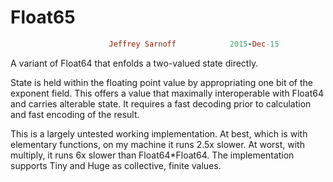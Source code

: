 # Float65
```ruby
                      Jeffrey Sarnoff            2015-Dec-15
```

A variant of Float64 that enfolds a two-valued state directly.

State is held within the floating point value by appropriating one bit of the
exponent field.  This offers a value that maximally interoperable with Float64
and carries alterable state.  It requires a fast decoding prior to calculation
and fast encoding of the result. 

This is a largely untested working implementation.  At best, which is with
elementary functions, on my machine it runs 2.5x slower.  At worst, with multiply,
it runs 6x slower than Float64*Float64.  The implementation supports Tiny and Huge
as collective, finite values.

